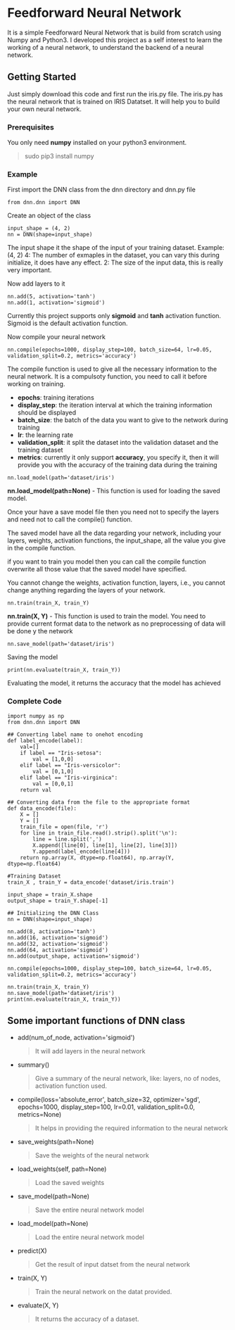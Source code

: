 # Feedforward Neural Network

It is a simple Feedforward Neural Network that is build from scratch using Numpy and Python3. I developed this project as a self interest
to learn the working of a neural network, to understand the backend of a neural network.

## Getting Started

Just simply download this code and first run the iris.py file. The iris.py has the neural network that is trained on IRIS Datatset.
It will help you to build your own neural network.

### Prerequisites

You only need **numpy** installed on your python3 environment.
> sudo pip3 install numpy

### Example

First import the DNN class from the dnn directory and dnn.py file
```
from dnn.dnn import DNN
```

Create an object of the class
```
input_shape = (4, 2)
nn = DNN(shape=input_shape)
```

The input shape it the shape of the input of your training dataset.
Example: (4, 2)
4: The number of exmaples in the dataset, you can vary this during initialize, it does have any effect.
2: The size of the input data, this is really very important.

Now add layers to it
```
nn.add(5, activation='tanh')
nn.add(1, activation='sigmoid')
```

Currently this project supports only **sigmoid** and **tanh** activation function. Sigmoid is the default activation function.

Now compile your neural network

```
nn.compile(epochs=1000, display_step=100, batch_size=64, lr=0.05, validation_split=0.2, metrics='accuracy')
```

The compile function is used to give all the necessary information to the neural network. It is a compulsoty function, you need to call 
it before working on training.

* **epochs**: training iterations
* **display_step**: the iteration interval at which the training information should be displayed
* **batch_size**: the batch of the data you want to give to the network during training
* **lr**: the learning rate
* **validation_split**: it split the dataset into the validation dataset and the training dataset
* **metrics**: currently it only support **accuracy**, you specify it, then it will provide you with the accuracy of the training 
    data during the training
    
```
nn.load_model(path='dataset/iris')
```

**nn.load_model(path=None)** - This function is used for loading the saved model.

Once your have a save model file then you need not to specify the layers and need not to call the compile()
function.

The saved model have all the data regarding your network, including your layers, weights, activation functions,
the input_shape, all the value you give in the compile function.

if you want to train you model then you can call the compile function overwrite all those value that the
saved model have specified.

You cannot change the weights, activation function, layers, i.e., you cannot change anything regarding the
layers of your network.

```
nn.train(train_X, train_Y)
```

**nn.train(X, Y)** - This function is used to train the model.
You need to provide current format data to the network as no preprocessing of data will be done y the network

```
nn.save_model(path='dataset/iris')
```
Saving the model

```
print(nn.evaluate(train_X, train_Y))
```
Evaluating the model, it returns the accuracy that the model has achieved

### Complete Code
```
import numpy as np
from dnn.dnn import DNN

## Converting label name to onehot encoding
def label_encode(label):
	val=[]
	if label == "Iris-setosa":
		val = [1,0,0]
	elif label == "Iris-versicolor":
		val = [0,1,0]
	elif label == "Iris-virginica":
		val = [0,0,1]
	return val

## Converting data from the file to the appropriate format
def data_encode(file):
	X = []
	Y = []
	train_file = open(file, 'r')
	for line in train_file.read().strip().split('\n'):
		line = line.split(',')
		X.append([line[0], line[1], line[2], line[3]])
		Y.append(label_encode(line[4]))
	return np.array(X, dtype=np.float64), np.array(Y, dtype=np.float64)

#Training Dataset
train_X , train_Y = data_encode('dataset/iris.train')

input_shape = train_X.shape
output_shape = train_Y.shape[-1]

## Initializing the DNN Class
nn = DNN(shape=input_shape)

nn.add(8, activation='tanh')
nn.add(16, activation='sigmoid')
nn.add(32, activation='sigmoid')
nn.add(64, activation='sigmoid')
nn.add(output_shape, activation='sigmoid')

nn.compile(epochs=1000, display_step=100, batch_size=64, lr=0.05, validation_split=0.2, metrics='accuracy')

nn.train(train_X, train_Y)
nn.save_model(path='dataset/iris')
print(nn.evaluate(train_X, train_Y))
```

## Some important functions of DNN class

* add(num_of_node, activation='sigmoid')
	> It will add layers in the neural network
* summary()
	> Give a summary of the neural network, like: layers, no of nodes, activation function used.
* compile(loss='absolute_error', batch_size=32, optimizer='sgd', epochs=1000,
	display_step=100, lr=0.01, validation_split=0.0, metrics=None)
	> It helps in providing the required information to the neural network
* save_weights(path=None)
	> Save the weights of the neural network
* load_weights(self, path=None)
	> Load the saved weights
* save_model(path=None)
	> Save the entire neural network model
* load_model(path=None)
	> Load the entire neural network model
* predict(X)
	> Get the result of input datset from the neural network
* train(X, Y)
	> Train the neural network on the datat provided.
* evaluate(X, Y)
	> It returns the accuracy of a dataset.
